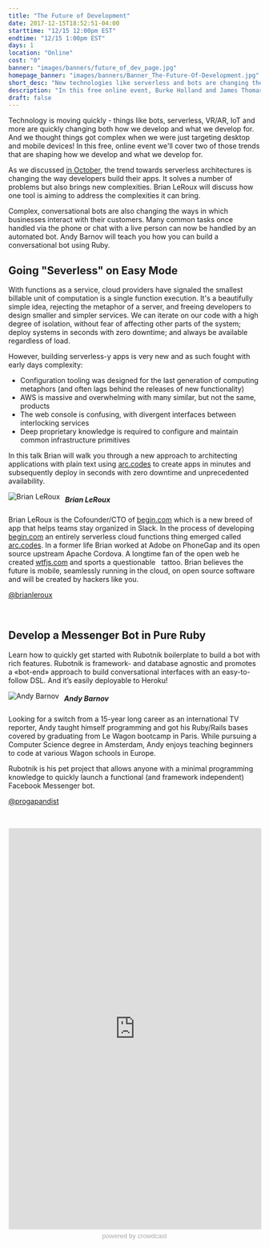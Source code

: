 ```yaml
---
title: "The Future of Development"
date: 2017-12-15T18:52:51-04:00
starttime: "12/15 12:00pm EST"
endtime: "12/15 1:00pm EST"
days: 1
location: "Online"
cost: "0"
banner: "images/banners/future_of_dev_page.jpg"
homepage_banner: "images/banners/Banner_The-Future-Of-Development.jpg"
short_desc: "New technologies like serverless and bots are changing the face of development."
description: "In this free online event, Burke Holland and James Thomas explore what serverless is, why it's an important new development and where it will have impact."
draft: false
---
```


Technology is moving quickly - things like bots, serverless, VR/AR, IoT and more are quickly changing both how we develop and what we develop for. And we thought things got complex when we were just targeting desktop and mobile devices! In this free, online event we'll cover two of those trends that are shaping how we develop and what we develop for.

As we discussed [in October](https://certifiedfreshevents.com/events/going-serverless/), the trend towards serverless architectures is changing the way developers build their apps. It solves a number of problems but also brings new complexities. Brian LeRoux will discuss how one tool is aiming to address the complexities it can bring.

Complex, conversational bots are also changing the ways in which businesses interact with their customers. Many common tasks once handled via the phone or chat with a live person can now be handled by an automated bot. Andy Barnov will teach you how you can build a conversational bot using Ruby.

## Going "Severless" on Easy Mode

With functions as a service, cloud providers have signaled the smallest billable unit of computation is a single function execution. It's a beautifully simple idea, rejecting the metaphor of a server, and freeing developers to design smaller and simpler services. We can iterate on our code with a high degree of isolation, without fear of affecting other parts of the system; deploy systems in seconds with zero downtime; and always be available regardless of load.

However, building serverless-y apps is very new and as such fought with early days complexity:

- Configuration tooling was designed for the last generation of computing metaphors (and often lags behind the releases of new functionality)
- AWS is massive and overwhelming with many similar, but not the same, products
- The web console is confusing, with divergent interfaces between interlocking services
- Deep proprietary knowledge is required to configure and maintain common infrastructure primitives

In this talk Brian will walk you through a new approach to architecting applications with plain text using [arc.codes](https://arc.codes/) to create apps in minutes and subsequently deploy in seconds with zero downtime and unprecedented availability.

<img src="/images/speakers/brianleroux.jpg" style="float:left;margin-right: 10px;" alt="Brian LeRoux">

##### Brian LeRoux

Brian LeRoux is the Cofounder/CTO of [begin.com](https://begin.com) which is a new breed of app that helps teams stay organized in Slack. In the process of developing [begin.com](https://begin.com) an entirely serverless cloud functions thing emerged called [arc.codes](https://arc.codes). In a former life Brian worked at Adobe on PhoneGap and its open source upstream Apache Cordova. A longtime fan of the open web he created [wtfjs.com](http://wtfjs.com) and sports a questionable &nbsp; tattoo. Brian believes the future is mobile, seamlessly running in the cloud, on open source software and will be created by hackers like you.

<i class="fa fa-twitter" aria-hidden="true"></i> [@brianleroux](https://twitter.com/brianleroux)

<br style="clear:both;">

## Develop a Messenger Bot in Pure Ruby

Learn how to quickly get started with Rubotnik boilerplate to build a bot with rich features. Rubotnik is framework- and database agnostic and promotes a «bot-end» approach to build conversational interfaces with an easy-to-follow DSL. And it’s easily deployable to Heroku!

<img src="/images/speakers/andybarnov.jpg" style="float:left;margin-right: 10px;" alt="Andy Barnov">

##### Andy Barnov

Looking for a switch from a 15-year long career as an international TV reporter, Andy taught himself
programming and got his Ruby/Rails bases covered by graduating from Le Wagon bootcamp in Paris. While pursuing a Computer Science degree in Amsterdam, Andy enjoys teaching beginners to code at various Wagon schools in Europe. 

Rubotnik is his pet project that allows anyone with a minimal programming knowledge to quickly launch a functional (and framework independent) Facebook Messenger bot. 

<i class="fa fa-twitter" aria-hidden="true"></i> [@progapandist](https://twitter.com/progapandist)

<br style="clear:both;">

<a name="register"></a>

<a name="register"></a>

<iframe width="100%" height="800" frameborder="0" marginheight="0" marginwidth="0" allowtransparency="true" src="https://www.crowdcast.io/e/the-future-of-development?navlinks=false&embed=true" style="border: 1px solid #EEE;border-radius:3px;"></iframe><a href="https://www.crowdcast.io/?utm_source=embed&utm_medium=website&utm_campaign=embed" style="color: #aaa; font-family: 'Helvetica', 'Arial', sans-serif;text-decoration: none;display: block;text-align: center;font-size: 13px;padding: 5px 0;">powered by crowdcast</a>
